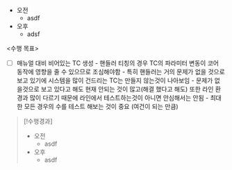 - 오전
	- asdf
- 오후
	- adsf

<수행 목표>
- [ ] 매뉴얼 대비 비어있는 TC 생성
      - 핸들러 티칭의 경우 TC의 파라미터 변동이 코어 동작에 영향을 줄 수 있으므로 조심해야함
      - 특히 핸들러는 거의 문제가 없을 것으로 보고 있기에 시스템을 많이 건드리는 TC는 만들지 않는것이 나아보임
      - 문제가 없을것으로 보고 있다고 해도 현재 안되는 것이 많고(해결 했다고 해도) 또한 라인 환경과 많이 다르기 때문에 라인에서 테스트하는것이 아니면 안심해서는 안됨
      - 최대한 모든 경우의 수를 테스트 해보는 것이 중요 (여건이 되는 만큼)

>[!수행경과]
>- 오전
>	- asdf
>- 오후
>	- asdf
